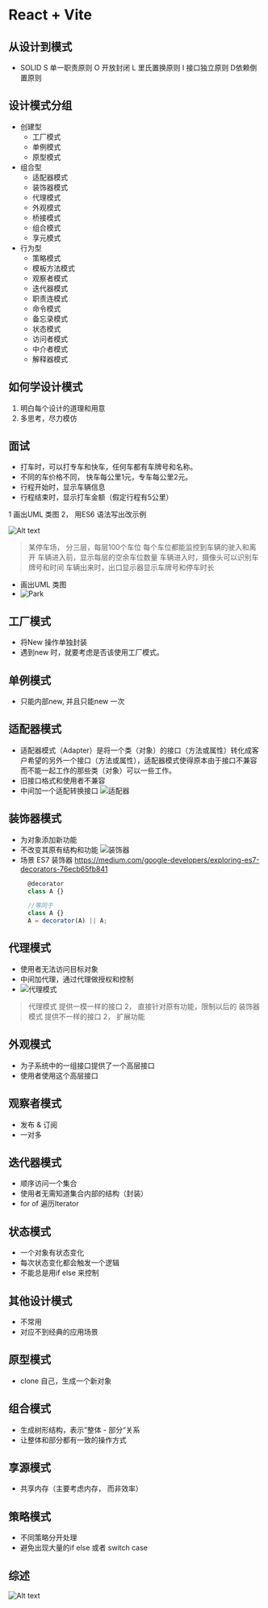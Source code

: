# React + Vite

## 从设计到模式
  - SOLID  S 单一职责原则 O 开放封闭 L 里氏置换原则 I 接口独立原则 D依赖倒置原则
## 设计模式分组 
  - 创建型 
    - 工厂模式
    - 单例模式
    - 原型模式
  - 组合型
    - 适配器模式
    - 装饰器模式
    - 代理模式
    - 外观模式
    - 桥接模式
    - 组合模式
    - 享元模式
  - 行为型
    - 策略模式
    - 模板方法模式
    - 观察者模式
    - 迭代器模式
    - 职责连模式
    - 命令模式
    - 备忘录模式
    - 状态模式
    - 访问者模式
    - 中介者模式
    - 解释器模式
## 如何学设计模式
1. 明白每个设计的道理和用意
2. 多思考，尽力模仿
   

## 面试
- 打车时，可以打专车和快车，任何车都有车牌号和名称。
- 不同的车价格不同， 快车每公里1元，专车每公里2元。
- 行程开始时，显示车辆信息
- 行程结束时，显示打车金额（假定行程有5公里）

1 画出UML 类图
2， 用ES6 语法写出改示例

![Alt text](image.png)

> 某停车场， 分三层，每层100个车位
> 每个车位都能监控到车辆的驶入和离开
> 车辆进入前，显示每层的空余车位数量
> 车辆进入时，摄像头可以识别车牌号和时间
> 车辆出来时，出口显示器显示车牌号和停车时长
- 画出UML 类图
- ![Park](image-1.png)


## 工厂模式
- 将New 操作单独封装
- 遇到new 时，就要考虑是否该使用工厂模式。
## 单例模式
- 只能内部new, 并且只能new 一次
## 适配器模式 
- 适配器模式（Adapter）是将一个类（对象）的接口（方法或属性）转化成客户希望的另外一个接口（方法或属性），适配器模式使得原本由于接口不兼容而不能一起工作的那些类（对象）可以一些工作。
- 旧接口格式和使用者不兼容
- 中间加一个适配转换接口
![适配器](image-2.png)

## 装饰器模式
- 为对象添加新功能
- 不改变其原有结构和功能 
![装饰器](image-3.png)
- 场景 ES7 装饰器  https://medium.com/google-developers/exploring-es7-decorators-76ecb65fb841
  ```js
    @decorator
    class A {}

    //等同于
    class A {}
    A = decorator(A) || A;

  ```
## 代理模式
- 使用者无法访问目标对象
- 中间加代理，通过代理做授权和控制
- ![代理模式](image-4.png)

> 代理模式 提供一模一样的接口  2， 直接针对原有功能，限制以后的
> 装饰器模式 提供不一样的接口  2， 扩展功能
>

## 外观模式
- 为子系统中的一组接口提供了一个高层接口
- 使用者使用这个高层接口

## 观察者模式
- 发布 & 订阅
- 一对多
## 迭代器模式
- 顺序访问一个集合
- 使用者无需知道集合内部的结构（封装）
- for of 遍历Iterator

## 状态模式
- 一个对象有状态变化
- 每次状态变化都会触发一个逻辑
- 不能总是用if else 来控制

## 其他设计模式
- 不常用
- 对应不到经典的应用场景

## 原型模式
- clone 自己，生成一个新对象

## 组合模式
- 生成树形结构，表示”整体 - 部分“关系
- 让整体和部分都有一致的操作方式

## 享源模式
- 共享内存（主要考虑内存， 而非效率）


## 策略模式
- 不同策略分开处理
- 避免出现大量的if else 或者 switch case


## 综述
![Alt text](image-5.png)